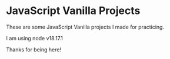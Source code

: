 # JavaScript Vanilla Projects

These are some JavaScript Vanilla projects I made for practicing.

I am using node v18.17.1

Thanks for being here!
